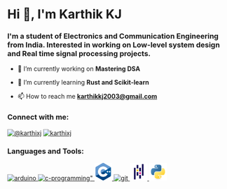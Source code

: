 <h1 align="left">Hi 👋, I'm Karthik KJ</h1>
<h3 align="left">I'm a student of Electronics and Communication Engineering from India. Interested in working on Low-level system design and Real time signal processing projects.</h3>

- 🔭 I’m currently working on **Mastering DSA**

- 🌱 I’m currently learning **Rust and Scikit-learn**

- 📫 How to reach me **karthikkj2003@gmail.com**

<h3 align="left">Connect with me:</h3>
<p align="left">
<a href="https://instagram.com/karthixj" target="blank"><img align="center" src="https://raw.githubusercontent.com/rahuldkjain/github-profile-readme-generator/master/src/images/icons/Social/instagram.svg" alt="@karthixj" height="30" width="40" /></a>
<a href="https://www.leetcode.com/karthixj" target="blank"><img align="center" src="https://raw.githubusercontent.com/rahuldkjain/github-profile-readme-generator/master/src/images/icons/Social/leet-code.svg" alt="karthixj" height="30" width="40" /></a>
</p>

<h3 align="left">Languages and Tools:</h3>
<p align="left"> <a href="https://www.arduino.cc/" target="_blank" rel="noreferrer"> <img src="https://cdn.worldvectorlogo.com/logos/arduino-1.svg" alt="arduino" width="40" height="40"/> </a> <a href="https://www.cprogramming.com/" target="_blank" rel="noreferrer"> <img width="48" height="48" src="https://img.icons8.com/color/48/c-programming.png" alt="c-programming"/>"  <a href="https://www.w3schools.com/cpp/" target="_blank" rel="noreferrer"> <img src="https://raw.githubusercontent.com/devicons/devicon/master/icons/cplusplus/cplusplus-original.svg" alt="cplusplus" width="40" height="40"/> </a> <a href="https://git-scm.com/" target="_blank" rel="noreferrer"> <img src="https://www.vectorlogo.zone/logos/git-scm/git-scm-icon.svg" alt="git" width="40" height="40"/> </a> <a href="https://pandas.pydata.org/" target="_blank" rel="noreferrer"> <img src="https://raw.githubusercontent.com/devicons/devicon/2ae2a900d2f041da66e950e4d48052658d850630/icons/pandas/pandas-original.svg" alt="pandas" width="40" height="40"/> </a> <a href="https://www.python.org" target="_blank" rel="noreferrer"> <img src="https://raw.githubusercontent.com/devicons/devicon/master/icons/python/python-original.svg" alt="python" width="40" height="40"/> </a> </p>

